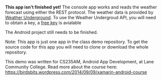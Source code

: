 
__This app isn't finished yet!__
The console app works and reads the weather forecast using either the REST protocol.
The weather data is provided by [Weather Underground](https://www.wunderground.com). 
To use the Weather Undergroud API, you will need to obtain a key, a [free key](https://www.wunderground.com/weather/api/) is avialable

The Android project still needs to be finished.

Note: This app is just one app in the class demo repository.
To get the source code for this app you will need to
clone or download the whole repository.

This demo was written for CS235AM, Android App Development, at Lane Community College.
Read more about the course here: https://birdsbits.wordpress.com/2014/09/09/xamarin-android-course
